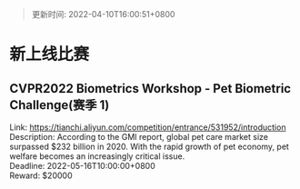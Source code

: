 > 更新时间: 2022-04-10T16:00:51+0800 

# 新上线比赛


## CVPR2022 Biometrics Workshop - Pet Biometric Challenge(赛季 1)
Link: https://tianchi.aliyun.com/competition/entrance/531952/introduction  
Description: According to the GMI report, global pet care market size surpassed $232 billion in 2020. With the rapid growth of pet economy, pet welfare becomes an increasingly critical issue.  
Deadline: 2022-05-16T10:00:00+0800  
Reward: $20000  

